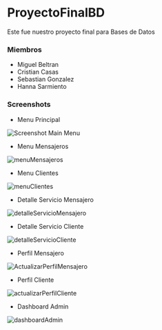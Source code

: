 # ProyectoFinalBD
<p>Este fue nuestro proyecto final para Bases de Datos</p>

### Miembros
- Miguel Beltran
- Cristian Casas
- Sebastian Gonzalez
- Hanna Sarmiento

### Screenshots

*  Menu Principal

![Screenshot Main Menu](https://user-images.githubusercontent.com/55055505/193096113-aadec3c9-ec57-4462-8e8b-6930f18f3b7c.png)
* Menu Mensajeros
 
![menuMensajeros](https://user-images.githubusercontent.com/55055505/193099577-0a6f1b83-7fbf-4479-9484-6c153aa64f86.png)
* Menu Clientes

![menuClientes](https://user-images.githubusercontent.com/55055505/193102264-0538cd12-a959-4383-b4e3-bd1da52420e2.png)
* Detalle Servicio Mensajero

![detalleServicioMensajero](https://user-images.githubusercontent.com/55055505/193102405-7a7c50e6-3d00-43e4-a859-af76243fe5bf.png)
* Detalle Servicio Cliente

![detalleServicioCliente](https://user-images.githubusercontent.com/55055505/193102459-bf0db408-95e8-48c3-bb1c-95a35b551c25.png)
* Perfil Mensajero


![ActualizarPerfilMensajero](https://user-images.githubusercontent.com/55055505/193103833-b9eb95ea-7a28-48c5-8580-8da57be6ca75.png)
* Perfil Cliente


![actualizarPerfilCliente](https://user-images.githubusercontent.com/55055505/193102751-a21b2101-f38d-412f-8f6e-4bf45b870117.png)
* Dashboard Admin


![dashboardAdmin](https://user-images.githubusercontent.com/55055505/193103999-20b38a94-179f-4846-9de6-ff235b14af5e.png)

